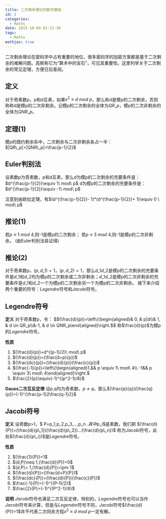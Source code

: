 ```yaml
---
title: 二次剩余理论的数学基础
id: 1
categories:
  - Maths
date: 2015-10-09 01:23:30
tags:
  - Maths
mathjax: true
---
```


二次剩余理论在密码学中占有重要的地位，很多密码学的加密方案都是基于二次剩余的难解问题。高斯称它为“算术中的宝石”，可见其重要性。这里列举关于二次剩余的常见定理，方便日后查阅。

## 定义
对于奇素数p，p和d互素，如果$x^2 \equiv d\ mod\ p$，那么称d是模p的二次剩余，否则称称d是模p的二次非剩余。记模p的二次剩余的全体为$QR\_p$，模p的二次非剩余的全体为$QNR\_p$。

## 定理(1)
模p的既约剩余系中，二次剩余与二次非剩余各占一半：$|QR\_p|=|QNR\_p|=\frac{p-1}{2}$

## Euler判别法
设素数p为奇素数，p和d互素，那么d为模p的二次剩余的充要条件是：$d^{\frac{p-1}{2}}\equiv 1\ mod\ p$
d为模p的二次剩余的充要条件是：$d^{\frac{p-1}{2}}\equiv -1\ mod\ p$

注意到由欧拉定理，有$(d^{\frac{p-1}{2}}- 1)*(d^{\frac{p-1}{2}}+ 1)\equiv 0 \ mod\ p$

## 推论(1)
若$p \equiv 1\ mod\ 4$,则-1是模p的二次剩余；
若$p \equiv 3\ mod\ 4$,则-1是模p的二次非剩余。
(由Euler判别法易证得)

## 推论(2)
对于奇素数p，$(p,d\_1)=1$，$(p,d\_2)=1$，那么$d\_1 d\_2$是模p的二次剩余的充要条件是$d\_1$和$d\_2$均为模p的二次剩余或二次非剩余；$d\_1 d\_2$是模p的二次非剩余的充要条件是$d\_1$和$d\_2$一个为模p的二次剩余另一个为模p的二次非剩余。
接下来介绍两个重要的符号：$Legendre$符号和$Jacobi$符号。

## Legendre符号

**定义**
对于奇素数p，令：
$$(\frac{d}{p})=\left\\{\begin{aligned}& 0, & p|d\\\\& 1, & d \in QR\_p\\\\&-1, & d \in QNR\_p\end{aligned}\right.$$
称$\frac{d}{p}$为模p的$Legendre$符号。

**性质**
1. $(\frac{d}{p})=d^{(p-1)/2}\ mod\ p$
2. $(\frac{d}{p})=(\frac{d+p}{p})$
3. $(\frac{dc}{p})=(\frac{d}{p})(\frac{c}{p})$
4. $(\frac{-1}{p})=\left\\{\begin{aligned}1,&& p \equiv 1\ mod\ 4\\\\ -1&& p \equiv 3\ mod\ 4\end{aligned}\right.$
5. $\frac{2}{p}\equiv(-1)^{(p^2-1)/8}$

**Gauss二次互反定律**
设p,q均为奇素数，$p \neq q$，那么$(\frac{p}{q})(\frac{q}{p})=(-1)^{\frac{p-1}2\frac{q-1}2}$

## Jacobi符号
**定义**
设奇数p>1，$ P=p\_1,p\_2,p\_3,...,p\_n $.
其中$p\_i$是素数，我们把
$(\frac{d}{P})=(\frac{d}{p\_1})(\frac{d}{p\_2})...(\frac{d}{p\_n})$
称为$Jacobi$符号，此处$(\frac{d}{p\_i})$是$Legendre$符号。

**性质**
1. $(\frac{1}{P})=1$
2. $(d,P)\neq 1,(\frac{d}{P})=0$
3. $(d,P)= 1,(\frac{d}{P})=\pm 1$
4. $(\frac{d}{P})=(\frac{d+P}{P})$
5. $(\frac{dc}{P})=(\frac{d}{P})(\frac{c}{P})$
6. $\frac{-1}{P}=(-1)^{(P-1)/2}$
7. $\frac{2}{P}=(-1)^{(P^2-1)/8}$

**说明**
$Jacobi$符号也满足二次互反定律，特别的，$Legendre$符号也可以当作$Jacobi$符号来计算，但是与$Legendre$符号不同，$Jacobi$符号$(\frac{d}{P})=1$并不代表二次同余方程$x^2\equiv d\ mod\ p$一定有解。
